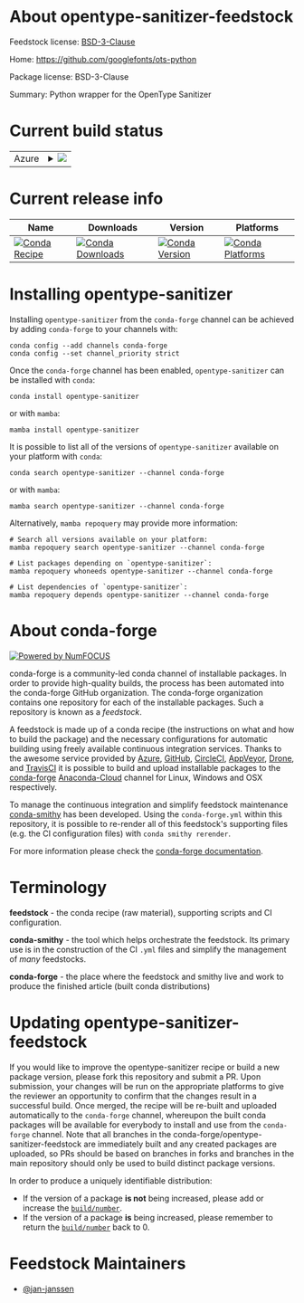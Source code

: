 About opentype-sanitizer-feedstock
==================================

Feedstock license: [BSD-3-Clause](https://github.com/conda-forge/opentype-sanitizer-feedstock/blob/main/LICENSE.txt)

Home: https://github.com/googlefonts/ots-python

Package license: BSD-3-Clause

Summary: Python wrapper for the OpenType Sanitizer

Current build status
====================


<table>
    
  <tr>
    <td>Azure</td>
    <td>
      <details>
        <summary>
          <a href="https://dev.azure.com/conda-forge/feedstock-builds/_build/latest?definitionId=16953&branchName=main">
            <img src="https://dev.azure.com/conda-forge/feedstock-builds/_apis/build/status/opentype-sanitizer-feedstock?branchName=main">
          </a>
        </summary>
        <table>
          <thead><tr><th>Variant</th><th>Status</th></tr></thead>
          <tbody><tr>
              <td>linux_64_python3.10.____cpython</td>
              <td>
                <a href="https://dev.azure.com/conda-forge/feedstock-builds/_build/latest?definitionId=16953&branchName=main">
                  <img src="https://dev.azure.com/conda-forge/feedstock-builds/_apis/build/status/opentype-sanitizer-feedstock?branchName=main&jobName=linux&configuration=linux%20linux_64_python3.10.____cpython" alt="variant">
                </a>
              </td>
            </tr><tr>
              <td>linux_64_python3.11.____cpython</td>
              <td>
                <a href="https://dev.azure.com/conda-forge/feedstock-builds/_build/latest?definitionId=16953&branchName=main">
                  <img src="https://dev.azure.com/conda-forge/feedstock-builds/_apis/build/status/opentype-sanitizer-feedstock?branchName=main&jobName=linux&configuration=linux%20linux_64_python3.11.____cpython" alt="variant">
                </a>
              </td>
            </tr><tr>
              <td>linux_64_python3.8.____73_pypy</td>
              <td>
                <a href="https://dev.azure.com/conda-forge/feedstock-builds/_build/latest?definitionId=16953&branchName=main">
                  <img src="https://dev.azure.com/conda-forge/feedstock-builds/_apis/build/status/opentype-sanitizer-feedstock?branchName=main&jobName=linux&configuration=linux%20linux_64_python3.8.____73_pypy" alt="variant">
                </a>
              </td>
            </tr><tr>
              <td>linux_64_python3.8.____cpython</td>
              <td>
                <a href="https://dev.azure.com/conda-forge/feedstock-builds/_build/latest?definitionId=16953&branchName=main">
                  <img src="https://dev.azure.com/conda-forge/feedstock-builds/_apis/build/status/opentype-sanitizer-feedstock?branchName=main&jobName=linux&configuration=linux%20linux_64_python3.8.____cpython" alt="variant">
                </a>
              </td>
            </tr><tr>
              <td>linux_64_python3.9.____73_pypy</td>
              <td>
                <a href="https://dev.azure.com/conda-forge/feedstock-builds/_build/latest?definitionId=16953&branchName=main">
                  <img src="https://dev.azure.com/conda-forge/feedstock-builds/_apis/build/status/opentype-sanitizer-feedstock?branchName=main&jobName=linux&configuration=linux%20linux_64_python3.9.____73_pypy" alt="variant">
                </a>
              </td>
            </tr><tr>
              <td>linux_64_python3.9.____cpython</td>
              <td>
                <a href="https://dev.azure.com/conda-forge/feedstock-builds/_build/latest?definitionId=16953&branchName=main">
                  <img src="https://dev.azure.com/conda-forge/feedstock-builds/_apis/build/status/opentype-sanitizer-feedstock?branchName=main&jobName=linux&configuration=linux%20linux_64_python3.9.____cpython" alt="variant">
                </a>
              </td>
            </tr>
          </tbody>
        </table>
      </details>
    </td>
  </tr>
</table>

Current release info
====================

| Name | Downloads | Version | Platforms |
| --- | --- | --- | --- |
| [![Conda Recipe](https://img.shields.io/badge/recipe-opentype--sanitizer-green.svg)](https://anaconda.org/conda-forge/opentype-sanitizer) | [![Conda Downloads](https://img.shields.io/conda/dn/conda-forge/opentype-sanitizer.svg)](https://anaconda.org/conda-forge/opentype-sanitizer) | [![Conda Version](https://img.shields.io/conda/vn/conda-forge/opentype-sanitizer.svg)](https://anaconda.org/conda-forge/opentype-sanitizer) | [![Conda Platforms](https://img.shields.io/conda/pn/conda-forge/opentype-sanitizer.svg)](https://anaconda.org/conda-forge/opentype-sanitizer) |

Installing opentype-sanitizer
=============================

Installing `opentype-sanitizer` from the `conda-forge` channel can be achieved by adding `conda-forge` to your channels with:

```
conda config --add channels conda-forge
conda config --set channel_priority strict
```

Once the `conda-forge` channel has been enabled, `opentype-sanitizer` can be installed with `conda`:

```
conda install opentype-sanitizer
```

or with `mamba`:

```
mamba install opentype-sanitizer
```

It is possible to list all of the versions of `opentype-sanitizer` available on your platform with `conda`:

```
conda search opentype-sanitizer --channel conda-forge
```

or with `mamba`:

```
mamba search opentype-sanitizer --channel conda-forge
```

Alternatively, `mamba repoquery` may provide more information:

```
# Search all versions available on your platform:
mamba repoquery search opentype-sanitizer --channel conda-forge

# List packages depending on `opentype-sanitizer`:
mamba repoquery whoneeds opentype-sanitizer --channel conda-forge

# List dependencies of `opentype-sanitizer`:
mamba repoquery depends opentype-sanitizer --channel conda-forge
```


About conda-forge
=================

[![Powered by
NumFOCUS](https://img.shields.io/badge/powered%20by-NumFOCUS-orange.svg?style=flat&colorA=E1523D&colorB=007D8A)](https://numfocus.org)

conda-forge is a community-led conda channel of installable packages.
In order to provide high-quality builds, the process has been automated into the
conda-forge GitHub organization. The conda-forge organization contains one repository
for each of the installable packages. Such a repository is known as a *feedstock*.

A feedstock is made up of a conda recipe (the instructions on what and how to build
the package) and the necessary configurations for automatic building using freely
available continuous integration services. Thanks to the awesome service provided by
[Azure](https://azure.microsoft.com/en-us/services/devops/), [GitHub](https://github.com/),
[CircleCI](https://circleci.com/), [AppVeyor](https://www.appveyor.com/),
[Drone](https://cloud.drone.io/welcome), and [TravisCI](https://travis-ci.com/)
it is possible to build and upload installable packages to the
[conda-forge](https://anaconda.org/conda-forge) [Anaconda-Cloud](https://anaconda.org/)
channel for Linux, Windows and OSX respectively.

To manage the continuous integration and simplify feedstock maintenance
[conda-smithy](https://github.com/conda-forge/conda-smithy) has been developed.
Using the ``conda-forge.yml`` within this repository, it is possible to re-render all of
this feedstock's supporting files (e.g. the CI configuration files) with ``conda smithy rerender``.

For more information please check the [conda-forge documentation](https://conda-forge.org/docs/).

Terminology
===========

**feedstock** - the conda recipe (raw material), supporting scripts and CI configuration.

**conda-smithy** - the tool which helps orchestrate the feedstock.
                   Its primary use is in the construction of the CI ``.yml`` files
                   and simplify the management of *many* feedstocks.

**conda-forge** - the place where the feedstock and smithy live and work to
                  produce the finished article (built conda distributions)


Updating opentype-sanitizer-feedstock
=====================================

If you would like to improve the opentype-sanitizer recipe or build a new
package version, please fork this repository and submit a PR. Upon submission,
your changes will be run on the appropriate platforms to give the reviewer an
opportunity to confirm that the changes result in a successful build. Once
merged, the recipe will be re-built and uploaded automatically to the
`conda-forge` channel, whereupon the built conda packages will be available for
everybody to install and use from the `conda-forge` channel.
Note that all branches in the conda-forge/opentype-sanitizer-feedstock are
immediately built and any created packages are uploaded, so PRs should be based
on branches in forks and branches in the main repository should only be used to
build distinct package versions.

In order to produce a uniquely identifiable distribution:
 * If the version of a package **is not** being increased, please add or increase
   the [``build/number``](https://docs.conda.io/projects/conda-build/en/latest/resources/define-metadata.html#build-number-and-string).
 * If the version of a package **is** being increased, please remember to return
   the [``build/number``](https://docs.conda.io/projects/conda-build/en/latest/resources/define-metadata.html#build-number-and-string)
   back to 0.

Feedstock Maintainers
=====================

* [@jan-janssen](https://github.com/jan-janssen/)

